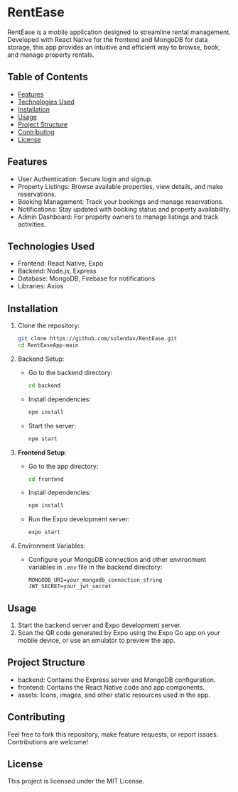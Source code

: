 
# RentEase

RentEase is a mobile application designed to streamline rental management. Developed with React Native for the frontend and MongoDB for data storage, this app provides an intuitive and efficient way to browse, book, and manage property rentals.

## Table of Contents

- [Features](#features)
- [Technologies Used](#technologies-used)
- [Installation](#installation)
- [Usage](#usage)
- [Project Structure](#project-structure)
- [Contributing](#contributing)
- [License](#license)

## Features

- User Authentication: Secure login and signup.
- Property Listings: Browse available properties, view details, and make reservations.
- Booking Management: Track your bookings and manage reservations.
- Notifications: Stay updated with booking status and property availability.
- Admin Dashboard: For property owners to manage listings and track activities.

## Technologies Used

- Frontend: React Native, Expo
- Backend: Node.js, Express
- Database: MongoDB, Firebase for notifications
- Libraries: Axios

## Installation

1. Clone the repository:
   ```bash
   git clone https://github.com/solendav/RentEase.git
   cd RentEaseApp-main
   ```

2. Backend Setup:
   - Go to the backend directory:
     ```bash
     cd backend
     ```
   - Install dependencies:
     ```bash
     npm install
     ```
   - Start the server:
     ```bash
     npm start
     ```

3. **Frontend Setup**:
   - Go to the app directory:
     ```bash
     cd frontend
     ```
   - Install dependencies:
     ```bash
     npm install
     ```
   - Run the Expo development server:
     ```bash
     expo start
     ```

4. Environment Variables:
   - Configure your MongoDB connection and other environment variables in `.env` file in the backend directory:
     ```
     MONGODB_URI=your_mongodb_connection_string
     JWT_SECRET=your_jwt_secret
     ```

## Usage

1. Start the backend server and Expo development server.
2. Scan the QR code generated by Expo using the Expo Go app on your mobile device, or use an emulator to preview the app.

## Project Structure

- backend: Contains the Express server and MongoDB configuration.
- frontend: Contains the React Native code and app components.
- assets: Icons, images, and other static resources used in the app.

## Contributing

Feel free to fork this repository, make feature requests, or report issues. Contributions are welcome!

## License

This project is licensed under the MIT License.

